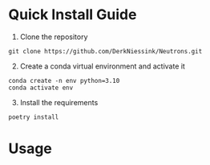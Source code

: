 # Quick Install Guide

1. Clone the repository

```
git clone https://github.com/DerkNiessink/Neutrons.git
```

2. Create a conda virtual environment and activate it

```
conda create -n env python=3.10
conda activate env
```

3. Install the requirements

```
poetry install
```

# Usage


